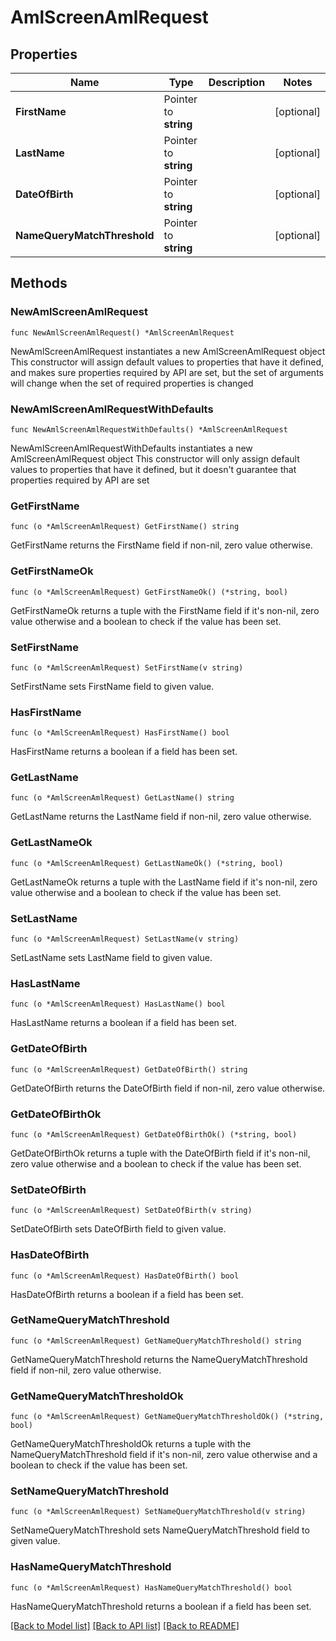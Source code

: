 # AmlScreenAmlRequest

## Properties

Name | Type | Description | Notes
------------ | ------------- | ------------- | -------------
**FirstName** | Pointer to **string** |  | [optional] 
**LastName** | Pointer to **string** |  | [optional] 
**DateOfBirth** | Pointer to **string** |  | [optional] 
**NameQueryMatchThreshold** | Pointer to **string** |  | [optional] 

## Methods

### NewAmlScreenAmlRequest

`func NewAmlScreenAmlRequest() *AmlScreenAmlRequest`

NewAmlScreenAmlRequest instantiates a new AmlScreenAmlRequest object
This constructor will assign default values to properties that have it defined,
and makes sure properties required by API are set, but the set of arguments
will change when the set of required properties is changed

### NewAmlScreenAmlRequestWithDefaults

`func NewAmlScreenAmlRequestWithDefaults() *AmlScreenAmlRequest`

NewAmlScreenAmlRequestWithDefaults instantiates a new AmlScreenAmlRequest object
This constructor will only assign default values to properties that have it defined,
but it doesn't guarantee that properties required by API are set

### GetFirstName

`func (o *AmlScreenAmlRequest) GetFirstName() string`

GetFirstName returns the FirstName field if non-nil, zero value otherwise.

### GetFirstNameOk

`func (o *AmlScreenAmlRequest) GetFirstNameOk() (*string, bool)`

GetFirstNameOk returns a tuple with the FirstName field if it's non-nil, zero value otherwise
and a boolean to check if the value has been set.

### SetFirstName

`func (o *AmlScreenAmlRequest) SetFirstName(v string)`

SetFirstName sets FirstName field to given value.

### HasFirstName

`func (o *AmlScreenAmlRequest) HasFirstName() bool`

HasFirstName returns a boolean if a field has been set.

### GetLastName

`func (o *AmlScreenAmlRequest) GetLastName() string`

GetLastName returns the LastName field if non-nil, zero value otherwise.

### GetLastNameOk

`func (o *AmlScreenAmlRequest) GetLastNameOk() (*string, bool)`

GetLastNameOk returns a tuple with the LastName field if it's non-nil, zero value otherwise
and a boolean to check if the value has been set.

### SetLastName

`func (o *AmlScreenAmlRequest) SetLastName(v string)`

SetLastName sets LastName field to given value.

### HasLastName

`func (o *AmlScreenAmlRequest) HasLastName() bool`

HasLastName returns a boolean if a field has been set.

### GetDateOfBirth

`func (o *AmlScreenAmlRequest) GetDateOfBirth() string`

GetDateOfBirth returns the DateOfBirth field if non-nil, zero value otherwise.

### GetDateOfBirthOk

`func (o *AmlScreenAmlRequest) GetDateOfBirthOk() (*string, bool)`

GetDateOfBirthOk returns a tuple with the DateOfBirth field if it's non-nil, zero value otherwise
and a boolean to check if the value has been set.

### SetDateOfBirth

`func (o *AmlScreenAmlRequest) SetDateOfBirth(v string)`

SetDateOfBirth sets DateOfBirth field to given value.

### HasDateOfBirth

`func (o *AmlScreenAmlRequest) HasDateOfBirth() bool`

HasDateOfBirth returns a boolean if a field has been set.

### GetNameQueryMatchThreshold

`func (o *AmlScreenAmlRequest) GetNameQueryMatchThreshold() string`

GetNameQueryMatchThreshold returns the NameQueryMatchThreshold field if non-nil, zero value otherwise.

### GetNameQueryMatchThresholdOk

`func (o *AmlScreenAmlRequest) GetNameQueryMatchThresholdOk() (*string, bool)`

GetNameQueryMatchThresholdOk returns a tuple with the NameQueryMatchThreshold field if it's non-nil, zero value otherwise
and a boolean to check if the value has been set.

### SetNameQueryMatchThreshold

`func (o *AmlScreenAmlRequest) SetNameQueryMatchThreshold(v string)`

SetNameQueryMatchThreshold sets NameQueryMatchThreshold field to given value.

### HasNameQueryMatchThreshold

`func (o *AmlScreenAmlRequest) HasNameQueryMatchThreshold() bool`

HasNameQueryMatchThreshold returns a boolean if a field has been set.


[[Back to Model list]](../README.md#documentation-for-models) [[Back to API list]](../README.md#documentation-for-api-endpoints) [[Back to README]](../README.md)


